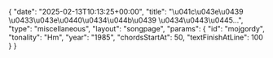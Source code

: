 {
    "date": "2025-02-13T10:13:25+00:00",
    "title": "\u041c\u043e\u0439 \u0433\u043e\u0440\u0434\u044b\u0439 \u0434\u0443\u0445...",
    "type": "miscellaneous",
    "layout": "songpage",
    "params": {
        "id": "mojgordy",
        "tonality": "Hm",
        "year": "1985",
        "chordsStartAt": 50,
        "textFinishAtLine": 100
    }
}